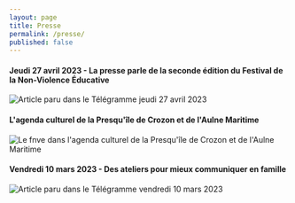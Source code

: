 ```yaml
---
layout: page
title: Presse
permalink: /presse/
published: false
---
```

<h4>Jeudi 27 avril 2023 - La presse parle de la seconde édition du Festival de la Non-Violence Éducative</h4>

<img class="fit-picture" src="../../../assets/img/article-telegramme-festival.jpg"
     alt="Article paru dans le Télégramme jeudi 27 avril 2023">

<h4>L'agenda culturel de la Presqu'île de Crozon et de l'Aulne Maritime</h4>
<img class="fit-picture" src="../../../assets/img/AgendaCulturel_2023.jpg"
     alt="Le fnve dans l'agenda culturel de la Presqu'île de Crozon et de l'Aulne Maritime">

<h4>Vendredi 10 mars 2023 - Des ateliers pour mieux communiquer en famille</h4>
<img class="fit-picture" src="../../../assets/img/telegramme_10_03_2023.jpg"
     alt="Article paru dans le Télégramme vendredi 10 mars 2023">



<!-- This is the base Jekyll theme. You can find out more info about customizing your Jekyll theme, as well as basic Jekyll usage documentation at [jekyllrb.com](https://jekyllrb.com/)

You can find the source code for Minima at GitHub:
[jekyll][jekyll-organization] /
[minima](https://github.com/jekyll/minima)

You can find the source code for Jekyll at GitHub:
[jekyll][jekyll-organization] /
[jekyll](https://github.com/jekyll/jekyll)


[jekyll-organization]: https://github.com/jekyll 
-->
